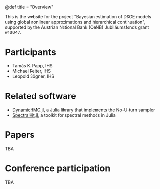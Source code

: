 @def title = "Overview"

This is the website for the project "Bayesian estimation of DSGE models using global nonlinear approximations and hierarchical continuation", supported by the Austrian National Bank (OeNB) Jubiläumsfonds grant #18847.

# Participants

- Tamás K. Papp, IHS
- Michael Reiter, IHS
- Leopold Sögner, IHS

# Related software

- [DynamicHMC.jl](https://github.com/tpapp/DynamicHMC.jl), a Julia library that implements the No-U-turn sampler
- [SpectralKit.jl](https://github.com/tpapp/SpectralKit.jl), a toolkit for spectral methods in Julia

# Papers

TBA

# Conference participation

TBA
